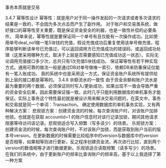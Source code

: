 事务本质就是交易


3.4.7 幂等性设计
幂等性：就是用户对于同一操作发起的一次请求或者多次请求的结果是一致的，不会因为多次点击而产生了副作用。
对于账户和交易类系统，做好接口的幂等性至关重要，既是保证资金安全的利器，也是一致性补偿的必要条件。 简单来说，幂等性就是要保证同一个单号有且仅能有一次操作成功。比如使用单号deal_no1做一笔5块钱的充值，假设充值成功后重复使用该单号做充值，程序能够判断该单号已充值过，可以返回调用方已充值成功的错误码，或返回成功处理（这里采用哪种方式，取决于上层是否需要感知已充值成功这一状态）。实际无论调用充值接口多少次，总共只有1次充值5块钱成功。
保证幂等性有若干种实现方式。通用可靠的做法一般是通过DB对单号做唯一索引，依赖DB来防重保证仅能有一笔入账成功。 我的系统中也是采用这一方式，保证资金账户系统所有提供给到上层的接口都是幂等的。
3.4.8 余额流水的一致性
由于资金余额和账户流水是最为重要的两个数据，必须保证同时写入/更新成功，如果出现不一致会导致严重的资金安全后果，因此需要保证强一致。此时几乎只能利用数据库的单机事务才能保证。实际上事务这个特性最初就是被设计用来解决交易问题的，在英文中，事务和交易就是同一个单词：Transaction。
确定使用数据库的单机事务实现，又有两种解决方案：
悲观锁方案：创建资金流的时候，每次查询账户时，对该账户加排他锁。也就是在获取 accountid=1 的账户信息时对该行记录加锁，期间其他请求阻塞等待访问该记录。悲观锁适合写入频繁（写多读少）的场景。
乐观锁方案：创建资金流的时候，每次查询账户时，不对该账户加锁，而是获取到账户当前的版本号version。在更新数据的时候需要比较程序中的version与数据库中的version是否相等，如果相等则进行更新，反之程序创建资金流，再次进行比较，直到两个version的数值相等才进行数据更新。乐观锁适合读取频繁（读多写少）的场景。
在我们的系统中，由于更新账户的频率比查询账户的频率高，基于以上我选择了第一种方案

